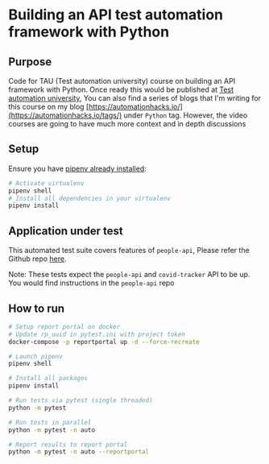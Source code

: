 # Building an API test automation framework with Python

## Purpose

Code for TAU (Test automation university) course on building an API framework with Python. Once
ready this would be published at
[Test automation university](https://testautomationu.applitools.com/), You can also find a series of
blogs that I'm writing for this course on my blog
[https://automationhacks.io/](https://automationhacks.io/tags/) under `Python` tag. However, the
video courses are going to have much more context and in depth discussions

## Setup

Ensure you have
[pipenv already installed](https://automationhacks.io/2020/07/12/how-to-manage-your-python-virtualenvs-with-pipenv/):

```zsh
# Activate virtualenv
pipenv shell
# Install all dependencies in your virtualenv
pipenv install
```

## Application under test

This automated test suite covers features of `people-api`, Please refer the Github repo
[here](https://github.com/automationhacks/people-api).

Note: These tests expect the `people-api` and `covid-tracker` API to be up. You would find
instructions in the `people-api` repo

## How to run

```zsh
# Setup report portal on docker
# Update rp_uuid in pytest.ini with project token
docker-compose -p reportportal up -d --force-recreate

# Launch pipenv
pipenv shell

# Install all packages
pipenv install

# Run tests via pytest (single threaded)
python -m pytest

# Run tests in parallel
python -m pytest -n auto

# Report results to report portal
python -m pytest -n auto --reportportal
```
